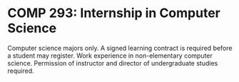 # COMP 293: Internship in Computer Science

Computer science majors only. A signed learning contract is required before a student may register. Work experience in non-elementary computer science. Permission of instructor and director of undergraduate studies required.